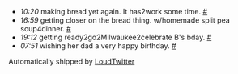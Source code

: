 <html><body><ul class="loudtwitter"><li><em>10:20</em> making bread yet again. It has2work some time. <a href="http://twitter.com/merrill517/statuses/1180132416">#</a></li> <li><em>16:59</em> getting closer on the bread thing. w/homemade split pea soup4dinner. <a href="http://twitter.com/merrill517/statuses/1181378153">#</a></li> <li><em>19:12</em> getting ready2go2Milwaukee2celebrate B's bday. <a href="http://twitter.com/merrill517/statuses/1181729215">#</a></li> <li><em>07:51</em> wishing her dad a very happy birthday. <a href="http://twitter.com/merrill517/statuses/1183152395">#</a></li></ul>Automatically shipped by <a href="http://www.loudtwitter.com">LoudTwitter</a></body></html>